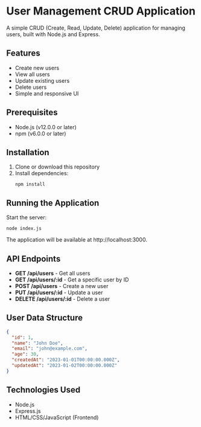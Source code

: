 # User Management CRUD Application

A simple CRUD (Create, Read, Update, Delete) application for managing users, built with Node.js and Express.

## Features

- Create new users
- View all users
- Update existing users
- Delete users
- Simple and responsive UI

## Prerequisites

- Node.js (v12.0.0 or later)
- npm (v6.0.0 or later)

## Installation

1. Clone or download this repository
2. Install dependencies:
   ```
   npm install
   ```

## Running the Application

Start the server:
```
node index.js
```

The application will be available at http://localhost:3000.

## API Endpoints

- **GET /api/users** - Get all users
- **GET /api/users/:id** - Get a specific user by ID
- **POST /api/users** - Create a new user
- **PUT /api/users/:id** - Update a user
- **DELETE /api/users/:id** - Delete a user

## User Data Structure

```json
{
  "id": 1,
  "name": "John Doe",
  "email": "john@example.com",
  "age": 30,
  "createdAt": "2023-01-01T00:00:00.000Z",
  "updatedAt": "2023-01-02T00:00:00.000Z"
}
```

## Technologies Used

- Node.js
- Express.js
- HTML/CSS/JavaScript (Frontend) 